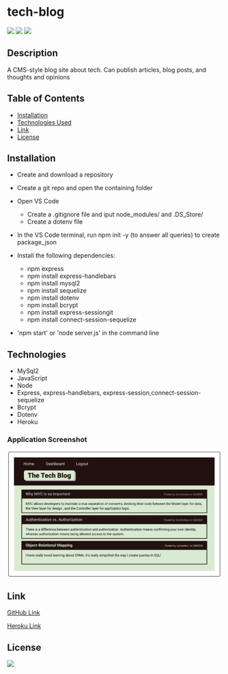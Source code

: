 # tech-blog

[![](https://img.shields.io/badge/javascript-68%25-yellow)]()
[![](https://img.shields.io/badge/CSS-19%25-blue)]()
[![](https://img.shields.io/badge/Handlbars-13%25-red)]()

## Description

A CMS-style blog site about tech. Can publish articles, blog posts, and thoughts and opinions

## Table of Contents

- [Installation](#installation)
- [Technologies Used](#technologies)
- [Link](#Link)
- [License](#license)

## Installation

- Create and download a repository

- Create a git repo and open the containing folder

- Open VS Code

  - Create a .gitignore file and iput node_modules/ and .DS_Store/
  - Create a dotenv file

- In the VS Code terminal, run npm init -y (to answer all queries) to create package_json

- Install the following dependencies:

  - npm express
  - npm install express-handlebars
  - npm install mysql2
  - npm install sequelize
  - npm install dotenv
  - npm install bcrypt
  - npm install express-sessiongit
  - npm install connect-session-sequelize

- 'npm start' or 'node server.js' in the command line

## Technologies

- MySql2
- JavaScript
- Node
- Express, express-handlebars, express-session,connect-session-sequelize
- Bcrypt
- Dotenv
- Heroku

### Application Screenshot

![images](images/tech-blog-mvc-james.PNG)
  

## Link

[GitHub Link](https://github.com/Okingiboy/tech-blog-mvc-esxpress-handlebars-mysql2-dotenv-sequelize)

[Heroku Link](https://nameless-ridge-55768.herokuapp.com/)

## License

[![](https://img.shields.io/npm/l/inquirer)]()
